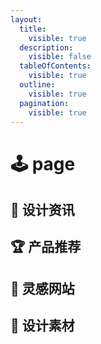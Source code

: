 ```yaml
---
layout:
  title:
    visible: true
  description:
    visible: false
  tableOfContents:
    visible: true
  outline:
    visible: true
  pagination:
    visible: true
---
```


# 🕹 page

## 📰 设计资讯 <a href="#f0-9f-93-b0-e8-ae-be-e8-ae-a1-e8-b5-84-e8-ae-af" id="f0-9f-93-b0-e8-ae-be-e8-ae-a1-e8-b5-84-e8-ae-af"></a>

## 🏆 产品推荐

## 🎊 灵感网站

## 🎊 设计素材


